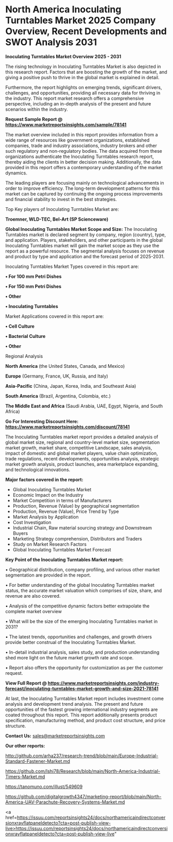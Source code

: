 # North America Inoculating Turntables Market 2025 Company Overview, Recent Developments and SWOT Analysis 2031

<Strong> Inoculating Turntables Market Overview 2025 - 2031</strong>

The rising technology in Inoculating Turntables Market is also depicted in this research report. Factors that are boosting the growth of the market, and giving a positive push to thrive in the global market is explained in detail.

Furthermore, the report highlights on emerging trends, significant drivers, challenges, and opportunities, providing all necessary data for thriving in the industry. This report market research offers a comprehensive perspective, including an in-depth analysis of the present and future scenarios within the industry.

<strong>Request Sample Report @ <a href=https://www.marketreportsinsights.com/sample/78141>https://www.marketreportsinsights.com/sample/78141</a></strong>

The market overview included in this report provides information from a wide range of resources like government organizations, established companies, trade and industry associations, industry brokers and other such regulatory and non-regulatory bodies. The data acquired from these organizations authenticate the Inoculating Turntables research report, thereby aiding the clients in better decision making. Additionally, the data provided in this report offers a contemporary understanding of the market dynamics.

The leading players are focusing mainly on technological advancements in order to improve efficiency. The long-term development patterns for this market can be captured by continuing the ongoing process improvements and financial stability to invest in the best strategies.

Top Key players of Inoculating Turntables Market are:

<strong>Troemner, WLD-TEC, Bel-Art (SP Scienceware)</strong>

<strong><b>Global Inoculating Turntables Market Scope and Size:</b></strong>
The Inoculating Turntables market is declared segment by company, region (country), type, and application. Players, stakeholders, and other participants in the global Inoculating Turntables market will gain the market scope as they use the report as a powerful resource. The segmental analysis focuses on revenue and product by type and application and the forecast period of 2025-2031.

Inoculating Turntables Market Types covered in this report are:

<strong>• For 100 mm Petri Dishes

• For 150 mm Petri Dishes

• Other

• Inoculating Turntables</strong>

Market Applications covered in this report are:

<strong>• Cell Culture

• Bacterial Culture

• Other</strong> 

Regional Analysis

<strong>North America</strong> (the United States, Canada, and Mexico)

<strong>Europe</strong> (Germany, France, UK, Russia, and Italy)

<strong>Asia-Pacific</strong> (China, Japan, Korea, India, and Southeast Asia)

<strong>South America</strong> (Brazil, Argentina, Colombia, etc.)

<strong>The Middle East and Africa</strong> (Saudi Arabia, UAE, Egypt, Nigeria, and South Africa)

<strong>Go For Interesting Discount Here: <a href=https://www.marketreportsinsights.com/discount/78141>https://www.marketreportsinsights.com/discount/78141</a></strong>

The Inoculating Turntables market report provides a detailed analysis of global market size, regional and country-level market size, segmentation market growth, market share, competitive Landscape, sales analysis, impact of domestic and global market players, value chain optimization, trade regulations, recent developments, opportunities analysis, strategic market growth analysis, product launches, area marketplace expanding, and technological innovations.

<strong><b>Major factors covered in the report:</b></strong>
<ul>
  <li>Global Inoculating Turntables Market </li>
  <li>Economic Impact on the Industry</li>
  <li>Market Competition in terms of Manufacturers</li>
  <li>Production, Revenue (Value) by geographical segmentation</li>
  <li>Production, Revenue (Value), Price Trend by Type</li>
  <li>Market Analysis by Application</li>
  <li>Cost Investigation</li>
  <li>Industrial Chain, Raw material sourcing strategy and Downstream Buyers</li>
  <li>Marketing Strategy comprehension, Distributors and Traders</li>
  <li>Study on Market Research Factors</li>
  <li>Global Inoculating Turntables Market Forecast</li>
</ul>

<strong><b>Key Point of the Inoculating Turntables Market report:</b></strong>

• Geographical distribution, company profiling, and various other market segmentation are provided in the report.

• For better understanding of the global Inoculating Turntables market status, the accurate market valuation which comprises of size, share, and revenue are also covered.

• Analysis of the competitive dynamic factors better extrapolate the complete market overview

• What will be the size of the emerging Inoculating Turntables market in 2031?

• The latest trends, opportunities and challenges, and growth drivers provide better construal of the Inoculating Turntables Market.

• In-detail industrial analysis, sales study, and production understanding shed more light on the future market growth rate and scope.

• Report also offers the opportunity for customization as per the customer request.

<strong><b>View Full Report @ <a href=https://www.marketreportsinsights.com/industry-forecast/inoculating-turntables-market-growth-and-size-2021-78141>https://www.marketreportsinsights.com/industry-forecast/inoculating-turntables-market-growth-and-size-2021-78141</a></b></strong>


At last, the Inoculating Turntables Market report includes investment come analysis and development trend analysis. The present and future opportunities of the fastest growing international industry segments are coated throughout this report. This report additionally presents product specification, manufacturing method, and product cost structure, and price structure.

<strong>Contact Us:</strong>
sales@marketreportsinsights.com

<strong>Our other reports:</strong>

<a href=http://github.com/arha237/research-trend/blob/main/Europe-Industrial-Standard-Fastener-Market.md>http://github.com/arha237/research-trend/blob/main/Europe-Industrial-Standard-Fastener-Market.md</a>

<a href=https://github.com/Ishi78/Research/blob/main/North-America-Industrial-Timers-Market.md>https://github.com/Ishi78/Research/blob/main/North-America-Industrial-Timers-Market.md</a>

<a href=https://tanomuno.com/illust/549609>https://tanomuno.com/illust/549609</a>

<a href=https://github.com/digitalgrowth4347/marketing-report/blob/main/North-America-UAV-Parachute-Recovery-Systems-Market.md>https://github.com/digitalgrowth4347/marketing-report/blob/main/North-America-UAV-Parachute-Recovery-Systems-Market.md</a>

<a href=https://issuu.com/reportsinsights24/docs/northamericaindirectconversionxrayflatpaneldetecto?cta=post-publish-view-live>https://issuu.com/reportsinsights24/docs/northamericaindirectconversionxrayflatpaneldetecto?cta=post-publish-view-live</a>"

